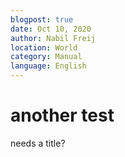 ```yaml
---
blogpost: true
date: Oct 10, 2020
author: Nabil Freij
location: World
category: Manual
language: English
---
```


# another test
needs a title?
